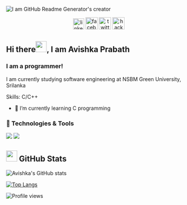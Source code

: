 ![I am GitHub Readme Generator's creator](https://github.com/avishka2k/avishka2k/blob/main/banner.jpg)

<div align="center">

[<img src='https://cdn.jsdelivr.net/npm/simple-icons@3.0.1/icons/linkedin.svg' alt='linkedin' height='30'>](https://www.linkedin.com/in/avishka2k/) [<img src='https://cdn.jsdelivr.net/npm/simple-icons@3.0.1/icons/facebook.svg' alt='facebook' height='33'>](https://www.facebook.com/avishka2k) [<img src='https://cdn.jsdelivr.net/npm/simple-icons@3.0.1/icons/twitter.svg' alt='twitter' height='33'>](https://twitter.com/avishka2k)   [<img src='https://cdn.jsdelivr.net/npm/simple-icons@3.0.1/icons/hackerrank.svg' alt='hackerrank' height='33'>](https://www.hackerrank.com/avishka2k)   
</div>

## Hi there<img src="https://raw.githubusercontent.com/MartinHeinz/MartinHeinz/master/wave.gif" width="30px">, I am Avishka Prabath
### I am a programmer!

I am currently studying software engineering at NSBM Green University, Srilanka

Skills: C/C++

- 🌱 I’m currently learning C programming 
 

### 🔧 Technologies & Tools

![](https://img.shields.io/badge/Code-C_Programing-informational?style=flat&logo=C&logoColor=white&color=2bbc8a)
![](https://img.shields.io/badge/Code-CSS-informational?style=flat&logo=Css3&logoColor=white&color=2bbc8a)


## <img width="30px" src="https://res.cloudinary.com/anuraghazra/image/upload/v1594908242/logo_ccswme.svg"/>  GitHub Stats

![Avishka's GitHub stats](https://github-readme-stats.vercel.app/api?username=avishka2k&show_icons=true&theme=white)

[![Top Langs](https://github-readme-stats.vercel.app/api/top-langs/?username=avishka2k&theme=white&layout=compact)](https://github.com/anuraghazra/github-readme-stats)
  
![Profile views](https://gpvc.arturio.dev/avishka2k)  


<!-- Resources -->
<!-- GitHub Stats: https://github.com/anuraghazra/github-readme-stats -->
